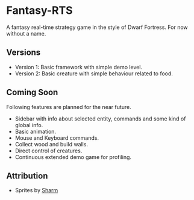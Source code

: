 # Fantasy-RTS

A fantasy real-time strategy game in the style of Dwarf Fortress. For now without a name.

## Versions

- Version 1: Basic framework with simple demo level.
- Version 2: Basic creature with simple behaviour related to food.

## Coming Soon

Following features are planned for the near future.

- Sidebar with info about selected entity, commands and some kind of global info.
- Basic animation.
- Mouse and Keyboard commands.
- Collect wood and build walls.
- Direct control of creatures.
- Continuous extended demo game for profiling.

## Attribution

- Sprites by [Sharm](http://opengameart.org/content/16x16-overworld-tiles)